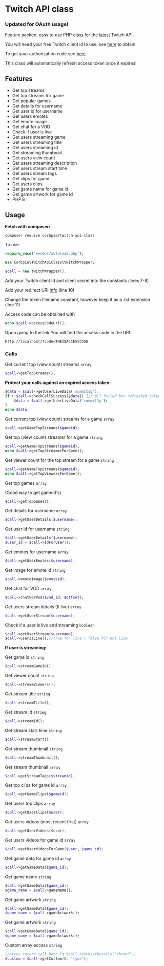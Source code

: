 # Twitch API class

### Updated for OAuth usage!

Feature packed, easy to use PHP class for the [latest](https://dev.twitch.tv/docs/api/) Twitch API.

You will need your free Twitch client id to use, see [here](https://dev.twitch.tv/docs/api/#step-1-setup) to obtain.

To get your authorization code see [here](https://write.corbpie.com/twitch-api-authentication-with-oauth-using-php/).

This class will automatically refresh access token once it expires!

## Features

* Get top streams
* Get top streams for game
* Get popular games
* Get details for username
* Get user id for username
* Get users emotes
* Get emote image
* Get chat for a VOD
* Check if user is live
* Get users streaming game
* Get users streaming title
* Get users streaming id
* Get streaming thumbnail
* Get users view count
* Get users streaming description
* Get users stream start time
* Get users stream tags
* Get clips for game
* Get users clips
* Get game name for game id
* Get game artwork for game id
* PHP 8

## Usage

**Fetch with composer:**

```shell
composer require corbpie/twitch-api-class
```

To use:

```php
require_once('vendor/autoload.php');

use Corbpie\TwitchApiClass\twitchWrapper;

$call = new twitchWrapper();
```

Add your Twitch client id and client secret into the constants (lines 7-8)

Add your redirect URI [info](https://write.corbpie.com/twitch-api-authentication-with-oauth-using-php/) (line 10)

Change the token filename constant, however keep it as a .txt extension (line 11)

Access code can be obtained with

```php
echo $call->accessCodeUrl();
```

Upon going to the link You will find the access code in the URL:

```http://localhost/?code=THEISACCESSCODE```

### Calls

Get current top (view count) streams `array`

```php
$call->getTopStreams();
```

<b>Protect your calls against an expired access token:</b>

```php
$data = $call->getUserLiveData('summit1g');
if (!$call->checkCallSuccess($data)) {//Call failed but refreshed token, try it again:
    $data = $call->getUserLiveData('summit1g');
}
echo $data;
```

Get current top (view count) streams for a game `array`

```php
$call->getGameTopStreams($gameid);
```

Get top (view count) streamer for a game `string`

```php
$call->getGameTopStreams($gameid);
echo $call->getTopStreamerForGame();
```

Get viewer count for the top stream for a game `string`

```php
$call->getGameTopStreams($gameid);
echo $call->getTopViewersForGame();
```

Get top games `array`

(Good way to get gameid's)

```php
$call->getTopGames();
```

Get details for username `array`

```php
$call->getUserDetails($username);
```

Get user id for username `string`

```php
$call->getUserDetails($username);
$user_id = $call->idForUser();
```

Get emotes for username `array`

```php
$call->getUserEmotes($username);
```

Get image for emote id `string`

```php
$call->emoteImage($emoteid);
```

Get chat for VOD `array`

```php
$call->chatForVod($vod_id, $offset);
```

Get users stream details (If live) `array`

```php
$call->getUserStream($username);
```

Check if a user is live and streaming `boolean`

```php
$call->getUserStream($username);
$call->userIsLive();//true for live | false for not live
```

__If user is streaming:__

Get game id `string`

```php
$call->streamGameId();
```

Get viewer count `string`

```php
$call->streamViewers();
```

Get stream title `string`

```php
$call->streamTitle();
```

Get stream id `string`

```php
$call->streamId();
```

Get stream start time `string`

```php
$call->streamStart();
```

Get stream thumbnail `string`

```php
$call->streamThumbnail();
```

Get stream thumbnail `array`

```php
$call->getStreamTags($streamid);
```

Get top clips for game id `array`

```php
$call->getGameClips($gameid);
```

Get users top clips `array`

```php
$call->getUserClips($user);
```

Get users videos (most recent first) `array`

```php
$call->getUserVideos($user);
```

Get users videos for game id `array`

```php
$call->getUserVideosForGame($user, $game_id);
```

Get game data for game id `array`

```php
$call->getGameData($game_id);
```

Get game name `string`

```php
$call->getGameData($game_id);
$game_name = $call->gameName();
```

Get game artwork `string`

```php
$call->getGameData($game_id);
$game_name = $call->gameArtwork();
```

Get game artwork `string`

```php
$call->getGameData($game_id);
$game_name = $call->gameArtwork();
```

Custom array access `string`

```php
//array return call here Eg:$call->getUserDetails('shroud');
$custom = $call->getCustom(0, 'type');
```